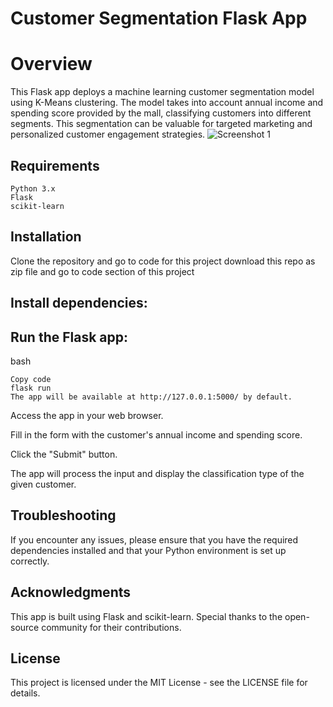 # Customer Segmentation Flask App
# Overview

This Flask app deploys a machine learning customer segmentation model using K-Means clustering. The model takes into account annual income and spending score provided by the mall, classifying customers into different segments. This segmentation can be valuable for targeted marketing and personalized customer engagement strategies.
![Screenshot 1](https://github.com/kirubel23J/WebTriad/Flask-Projects/screenshot/capture.png)
## Requirements
    Python 3.x
    Flask
    scikit-learn
## Installation
Clone the repository and go to code for this project
download this repo as zip file and go to code section of this project

## Install dependencies:

## Run the Flask app:

bash
```
Copy code
flask run
The app will be available at http://127.0.0.1:5000/ by default.
```
Access the app in your web browser.

Fill in the form with the customer's annual income and spending score.

Click the "Submit" button.

The app will process the input and display the classification type of the given customer.

## Troubleshooting
If you encounter any issues, please ensure that you have the required dependencies installed and that your Python environment is set up correctly.

## Acknowledgments
This app is built using Flask and scikit-learn. Special thanks to the open-source community for their contributions.

## License
This project is licensed under the MIT License - see the LICENSE file for details.
